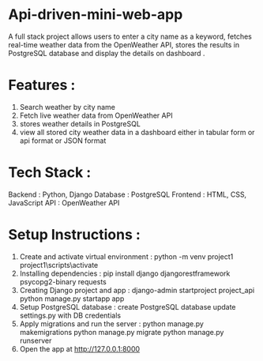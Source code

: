 # Api-driven-mini-web-app
A full stack project allows users to enter a city name as a keyword, fetches real-time weather data from the OpenWeather API, 
stores the results in PostgreSQL database and display the details on dashboard .

# Features :
1. Search weather by city name
2. Fetch live weather data from OpenWeather API
3. stores weather details in PostgreSQL
4. view all stored city weather data in a dashboard either in tabular form or api format or JSON format

# Tech Stack :
Backend : Python, Django
Database : PostgreSQL
Frontend : HTML, CSS, JavaScript
API : OpenWeather API

# Setup Instructions :
1. Create and activate virtual environment :
     python -m venv project1
     project1\scripts\activate
2. Installing dependencies :
     pip install django djangorestframework psycopg2-binary requests
3. Creating Django project and app :
     django-admin startproject project_api
     python manage.py startapp app
4. Setup PostgreSQL database :
     create PostgreSQL database
     update settings.py with DB credentials
5. Apply migrations and run the server :
     python manage.py makemigrations
     python manage.py migrate
     python manage.py runserver
6. Open the app at http://127.0.0.1:8000
